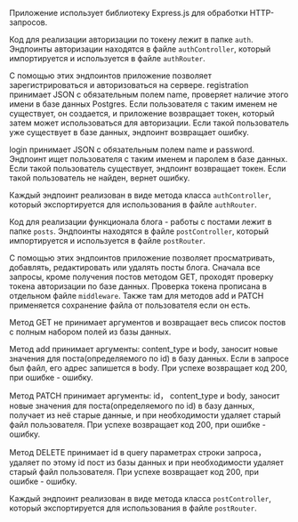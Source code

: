 Приложение использует библиотеку Express.js для обработки HTTP-запросов.

Код для реализации авторизации по токену лежит в папке ```auth```. Эндпоинты авторизации находятся в файле ```authController```, который импортируется и используется в файле ```authRouter```.

С помощью этих эндпоинтов приложение позволяет зарегистрироваться и авторизоваться на сервере. registration принимает JSON с обязательным полем name, проверяет наличие этого имени в базе данных Postgres. Если пользователя с таким именем не существует, он создается, и приложение возвращает токен, который затем может использоваться для авторизации. Если такой пользователь уже существует в базе данных, эндпоинт возвращает ошибку.

login принимает JSON с обязательным полем name и password. Эндпоинт ищет пользователя с таким именем и паролем в базе данных. Если такой пользователь существует, эндпоинт возвращает токен. Если такой пользователь не найден, вернет ошибку.

Каждый эндпоинт реализован в виде метода класса ```authController```, который экспортируется для использования в файле ```authRouter```.



Код для реализации функционала блога - работы с постами лежит в папке ```posts```. Эндпоинты находятся в файле ```postController```, который импортируется и используется в файле ```postRouter```.

С помощью этих эндпоинтов приложение позволяет просматривать, добавлять, редактировать или удалять посты блога. Сначала все запросы, кроме получения постов методом GET, проходят проверку токена авторизации по базе данных. Проверка токена прописана в отдельном файле ```middleware```. Также там для методов add и PATCH применяется сохранение файла от пользователя если он есть.

Метод GET не принимает аргументов и возвращает весь список постов с полным набором полей из базы данных.

Метод add принимает аргументы: content_type и body, заносит новые значения для поста(определяемого по id) в базу данных. Если в запросе был файл, его адрес запишется в body. При успехе возвращает код 200, при ошибке - ошибку.

Метод PATCH принимает аргументы: id， content_type и body, заносит новые значения для поста(определяемого по id) в базу данных, получает из неё старые данные, и при необходимости удаляет старый файл пользователя. При успехе возвращает код 200, при ошибке - ошибку.

Метод DELETE принимает id в query параметрах строки запроса， удаляет по этому id пост из базы данных и при необходимости удаляет старый файл пользователя. При успехе возвращает код 200, при ошибке - ошибку.

Каждый эндпоинт реализован в виде метода класса ```postController```, который экспортируется для использования в файле ```postRouter```.